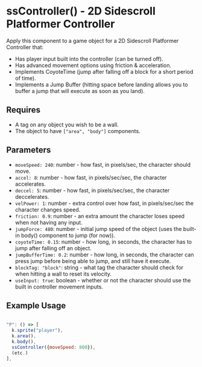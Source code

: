 # ssController() - 2D Sidescroll Platformer Controller

Apply this component to a game object for a 2D Sidescroll Platformer Controller that:

* Has player input built into the controller (can be turned off).
* Has advanced movement options using friction & acceleration.
* Implements CoyoteTime (jump after falling off a block for a short period of time).
* Implements a Jump Buffer (hitting space before landing allows you to buffer a jump that will execute as soon as you land).

## Requires

* A tag on any object you wish to be a wall.
* The object to have `["area", "body"]` components.

## Parameters

* `moveSpeed: 240`: number - how fast, in pixels/sec, the character should move.
* `accel: 8`: number - how fast, in pixels/sec/sec, the character accelerates.
* `deccel: 5`: number - how fast, in pixels/sec/sec, the character deccelerates.
* `velPower: 1`: number - extra control over how fast, in pixels/sec/sec the character changes speed.
* `friction: 0.9`: number - an extra amount the character loses speed when not having any input.
* `jumpForce: 480`: number - initial jump speed of the object (uses the built-in body() component to jump (for now)).
* `coyoteTime: 0.15`: number - how long, in seconds, the character has to jump after falling off an object.
* `jumpBufferTime: 0.2`: number - how long, in seconds, the character can press jump before being able to jump, and still have it execute.
* `blockTag: "block"`: string - what tag the character should check for when hitting a wall to reset its velocity.
* `useInput: true`: boolean - whether or not the character should use the built in controller movement inputs.

## Example Usage

```.js

"P": () => [
  k.sprite("player"),
  k.area(),
  k.body(),
  ssController({moveSpeed: 800}),
  (etc.)
],
  
```
